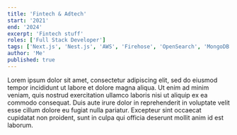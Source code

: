```yaml
---
title: 'Fintech & Adtech'
start: '2021'
end: '2024'
excerpt: 'Fintech stuff'
roles: ['Full Stack Developer']
tags: ['Next.js', 'Nest.js', 'AWS', 'Firehose', 'OpenSearch', 'MongoDB']
author: 'Me'
published: true
---
```


Lorem ipsum dolor sit amet, consectetur adipiscing elit, sed do eiusmod tempor incididunt ut labore et dolore magna aliqua. Ut enim ad minim veniam, quis nostrud exercitation ullamco laboris nisi ut aliquip ex ea commodo consequat. Duis aute irure dolor in reprehenderit in voluptate velit esse cillum dolore eu fugiat nulla pariatur. Excepteur sint occaecat cupidatat non proident, sunt in culpa qui officia deserunt mollit anim id est laborum.